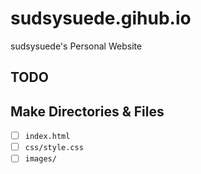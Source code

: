 # sudsysuede.gihub.io

sudsysuede's Personal Website

## TODO

## Make Directories & Files

- [ ] `index.html`
- [ ] `css/style.css`
- [ ] `images/`